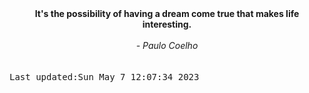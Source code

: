 
<div align="center"><b><span>It's the possibility of having a dream come true that makes life interesting.</span></b><br><br><i> - Paulo Coelho</i></div>
<br><br><kbd>Last updated:Sun May  7 12:07:34 2023</kbd>